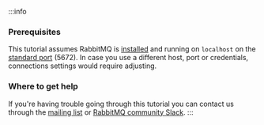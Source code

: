 :::info
### Prerequisites

This tutorial assumes RabbitMQ is [installed](/docs/download) and running on
`localhost` on the [standard port](/docs/networking#ports) (5672). In case you
use a different host, port or credentials, connections settings would require
adjusting.

### Where to get help

If you're having trouble going through this tutorial you can contact us
through the [mailing
list](https://groups.google.com/forum/#!forum/rabbitmq-users) or [RabbitMQ
community Slack](https://www.rabbitmq.com/slack/).
:::
